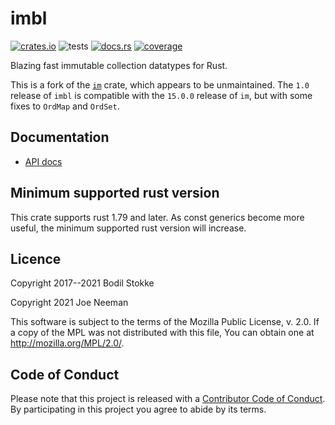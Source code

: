 # imbl

[![crates.io](https://img.shields.io/crates/v/imbl)](https://crates.io/crates/imbl)
![tests](https://github.com/jneem/imbl/actions/workflows/ci.yml/badge.svg)
[![docs.rs](https://docs.rs/imbl/badge.svg)](https://docs.rs/imbl/)
[![coverage](https://coveralls.io/repos/github/jneem/imbl/badge.svg)](https://coveralls.io/github/jneem/imbl)

Blazing fast immutable collection datatypes for Rust.

This is a fork of the [`im`](https://github.com/bodil/im-rs) crate, which
appears to be unmaintained. The `1.0` release of `imbl` is compatible with the
`15.0.0` release of `im`, but with some fixes to `OrdMap` and `OrdSet`.

## Documentation

* [API docs](https://docs.rs/imbl/)

## Minimum supported rust version

This crate supports rust 1.79 and later. As const generics become more useful,
the minimum supported rust version will increase.

## Licence

Copyright 2017--2021 Bodil Stokke

Copyright 2021 Joe Neeman

This software is subject to the terms of the Mozilla Public
License, v. 2.0. If a copy of the MPL was not distributed with this
file, You can obtain one at http://mozilla.org/MPL/2.0/.

## Code of Conduct

Please note that this project is released with a [Contributor Code of
Conduct][coc]. By participating in this project you agree to abide by its
terms.

[coc]: https://github.com/jneem/imbl/blob/master/CODE_OF_CONDUCT.md
